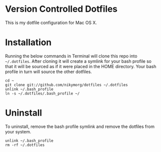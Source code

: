 # Version Controlled Dotfiles
This is my dotfile configuration for Mac OS X.

# Installation
Running the below commands in Terminal will clone this repo into `~/.dotfiles`. After cloning it will create a symlink for your bash profile so that it will be sourced as if it were placed in the HOME directory. Your bash profile in turn will source the other dotfiles.

```terminal
cd ~
git clone git://github.com/nikymorg/dotfiles ~/.dotfiles
unlink ~/.bash_profile
ln -s ~/.dotfiles/.bash_profile ~/
```

# Uninstall
To uninstall, remove the bash profile symlink and remove the dotfiles from your system.

```terminal
unlink ~/.bash_profile
rm -rf ~/.dotfiles
```
